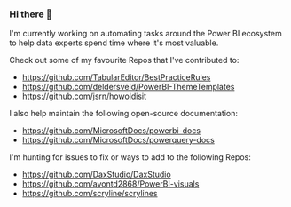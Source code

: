 ### Hi there 👋

I'm currently working on automating tasks around the Power BI ecosystem to help data experts spend time where it's most valuable.

Check out some of my favourite Repos that I've contributed to:
- https://github.com/TabularEditor/BestPracticeRules
- https://github.com/deldersveld/PowerBI-ThemeTemplates
- https://github.com/jsrn/howoldisit

I also help maintain the following open-source documentation:
- https://github.com/MicrosoftDocs/powerbi-docs
- https://github.com/MicrosoftDocs/powerquery-docs

I'm hunting for issues to fix or ways to add to the following Repos:
- https://github.com/DaxStudio/DaxStudio
- https://github.com/avontd2868/PowerBI-visuals
- https://github.com/scryline/scrylines

<!--
**MattRudy/MattRudy** is a ✨ _special_ ✨ repository because its `README.md` (this file) appears on your GitHub profile.

Here are some ideas to get you started:

- 🔭 I’m currently working on ...
- 🌱 I’m currently learning ...
- 👯 I’m looking to collaborate on ...
- 🤔 I’m looking for help with ...
- 💬 Ask me about ...
- 📫 How to reach me: ...
- 😄 Pronouns: ...
- ⚡ Fun fact: ...
-->
